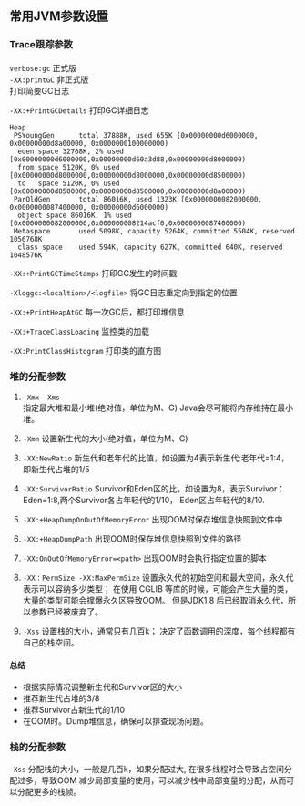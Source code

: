 ## 常用JVM参数设置

### Trace跟踪参数
#### 
`verbose:gc` 正式版   
`-XX:printGC`  非正式版  
打印简要GC日志

`-XX:+PrintGCDetails` 
打印GC详细日志  
```
Heap
 PSYoungGen      total 37888K, used 655K [0x00000000d6000000, 0x00000000d8a00000, 0x0000000100000000)
  eden space 32768K, 2% used [0x00000000d6000000,0x00000000d60a3d88,0x00000000d8000000)
  from space 5120K, 0% used [0x00000000d8000000,0x00000000d8000000,0x00000000d8500000)
  to   space 5120K, 0% used [0x00000000d8500000,0x00000000d8500000,0x00000000d8a00000)
 ParOldGen       total 86016K, used 1323K [0x0000000082000000, 0x0000000087400000, 0x00000000d6000000)
  object space 86016K, 1% used [0x0000000082000000,0x000000008214acf0,0x0000000087400000)
 Metaspace       used 5098K, capacity 5264K, committed 5504K, reserved 1056768K
  class space    used 594K, capacity 627K, committed 640K, reserved 1048576K
```

`-XX:+PrintGCTimeStamps` 
打印GC发生的时间戳

`-Xloggc:<localtion>/<logfile>`
将GC日志重定向到指定的位置

`-XX:+PrintHeapAtGC`
每一次GC后，都打印堆信息

`-XX:+TraceClassLoading`
监控类的加载

`-XX:PrintClassHistogram`
打印类的直方图

### 堆的分配参数
1. `-Xmx -Xms`  
指定最大堆和最小堆(绝对值，单位为M、G)
Java会尽可能将内存维持在最小堆。 
 
2. `-Xmn`
设置新生代的大小(绝对值，单位为M、G)

3. `-XX:NewRatio`
新生代和老年代的比值，如设置为4表示新生代:老年代=1:4， 即新生代占堆的1/5

4. `-XX:SurvivorRatio`
Survivor和Eden区的比，如设置为8，表示Survivor：Eden=1:8,两个Survivor各占年轻代的1/10，
Eden区占年轻代的8/10.

5. `-XX:+HeapDumpOnOutOfMemoryError`
出现OOM时保存堆信息快照到文件中  

6. `-XX:+HeapDumpPath`
出现OOM时保存堆信息快照到文件的路径

7. `-XX:OnOutOfMemoryError=<path>`
出现OOM时会执行指定位置的脚本

8. `-XX：PermSize -XX:MaxPermSize`
设置永久代的初始空间和最大空间，永久代表示可以容纳多少类型；
在使用 CGLIB 等库的时候，可能会产生大量的类，大量的类型可能会撑爆永久区导致OOM。
但是JDK1.8 后已经取消永久代，所以参数已经被废弃了。

9. `-Xss`
设置栈的大小，通常只有几百k；
决定了函数调用的深度，每个线程都有自己的栈空间。

#### 总结
* 根据实际情况调整新生代和Survivor区的大小
* 推荐新生代占堆的3/8
* 推荐Survivor占新生代的1/10
* 在OOM时。Dump堆信息，确保可以排查现场问题。

### 栈的分配参数
`-Xss`
分配栈的大小，一般是几百k，如果分配过大, 在很多线程时会导致占空间分配过多，导致OOM
减少局部变量的使用，可以减少栈中局部变量的分配，从而可以分配更多的栈帧。








